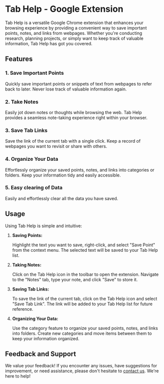 # Tab Help - Google Extension

Tab Help is a versatile Google Chrome extension that enhances your browsing experience by providing a convenient way to save important points, notes, and links from webpages. Whether you're conducting research, planning projects, or simply want to keep track of valuable information, Tab Help has got you covered.

## Features

### 1. Save Important Points

Quickly save important points or snippets of text from webpages to refer back to later. Never lose track of valuable information again.

### 2. Take Notes

Easily jot down notes or thoughts while browsing the web. Tab Help provides a seamless note-taking experience right within your browser.

### 3. Save Tab Links

Save the link of the current tab with a single click. Keep a record of webpages you want to revisit or share with others.

### 4. Organize Your Data

Effortlessly organize your saved points, notes, and links into categories or folders. Keep your information tidy and easily accessible.

### 5. Easy clearing of Data

Easily and effortlessly clear all the data you have saved. 

## Usage

Using Tab Help is simple and intuitive:

1. **Saving Points:**

   Highlight the text you want to save, right-click, and select "Save Point" from the context menu. The selected text will be saved to your Tab Help list.

2. **Taking Notes:**

   Click on the Tab Help icon in the toolbar to open the extension. Navigate to the "Notes" tab, type your note, and click "Save" to store it.

3. **Saving Tab Links:**

   To save the link of the current tab, click on the Tab Help icon and select "Save Tab Link". The link will be added to your Tab Help list for future reference.

4. **Organizing Your Data:**

   Use the category feature to organize your saved points, notes, and links into folders. Create new categories and move items between them to keep your information organized.

## Feedback and Support

We value your feedback! If you encounter any issues, have suggestions for improvement, or need assistance, please don't hesitate to [contact us](mailto:b22es007@iitj.ac.in). We're here to help!
